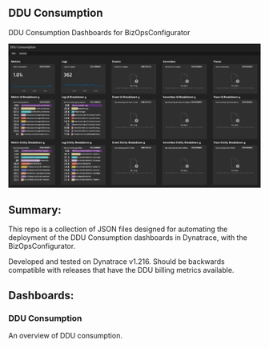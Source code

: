 ## DDU Consumption
DDU Consumption Dashboards for BizOpsConfigurator

![DDU Consumption](https://raw.githubusercontent.com/popecruzdt/BizOpsConfiguratorPacks/main/screenshots/DDU%20Consumption.png)

## Summary:
This repo is a collection of JSON files designed for automating the deployment of the DDU Consumption dashboards in Dynatrace, with the BizOpsConfigurator.

Developed and tested on Dynatrace v1.216.  Should be backwards compatible with releases that have the DDU billing metrics available.

## Dashboards:
### DDU Consumption
An overview of DDU consumption.

